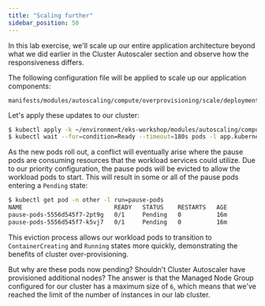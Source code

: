 ```yaml
---
title: "Scaling further"
sidebar_position: 50
---
```


In this lab exercise, we'll scale up our entire application architecture beyond what we did earlier in the Cluster Autoscaler section and observe how the responsiveness differs.

The following configuration file will be applied to scale up our application components:

```file
manifests/modules/autoscaling/compute/overprovisioning/scale/deployment.yaml
```

Let's apply these updates to our cluster:

```bash timeout=180 hook=overprovisioning-scale
$ kubectl apply -k ~/environment/eks-workshop/modules/autoscaling/compute/overprovisioning/scale
$ kubectl wait --for=condition=Ready --timeout=180s pods -l app.kubernetes.io/created-by=eks-workshop -A
```

As the new pods roll out, a conflict will eventually arise where the pause pods are consuming resources that the workload services could utilize. Due to our priority configuration, the pause pods will be evicted to allow the workload pods to start. This will result in some or all of the pause pods entering a `Pending` state:

```bash
$ kubectl get pod -n other -l run=pause-pods
NAME                          READY   STATUS    RESTARTS   AGE
pause-pods-5556d545f7-2pt9g   0/1     Pending   0          16m
pause-pods-5556d545f7-k5vj7   0/1     Pending   0          16m
```

This eviction process allows our workload pods to transition to `ContainerCreating` and `Running` states more quickly, demonstrating the benefits of cluster over-provisioning.

But why are these pods now pending? Shouldn't Cluster Autoscaler have provisioned additional nodes? The answer is that the Managed Node Group configured for our cluster has a maximum size of `6`, which means that we've reached the limit of the number of instances in our lab cluster.
